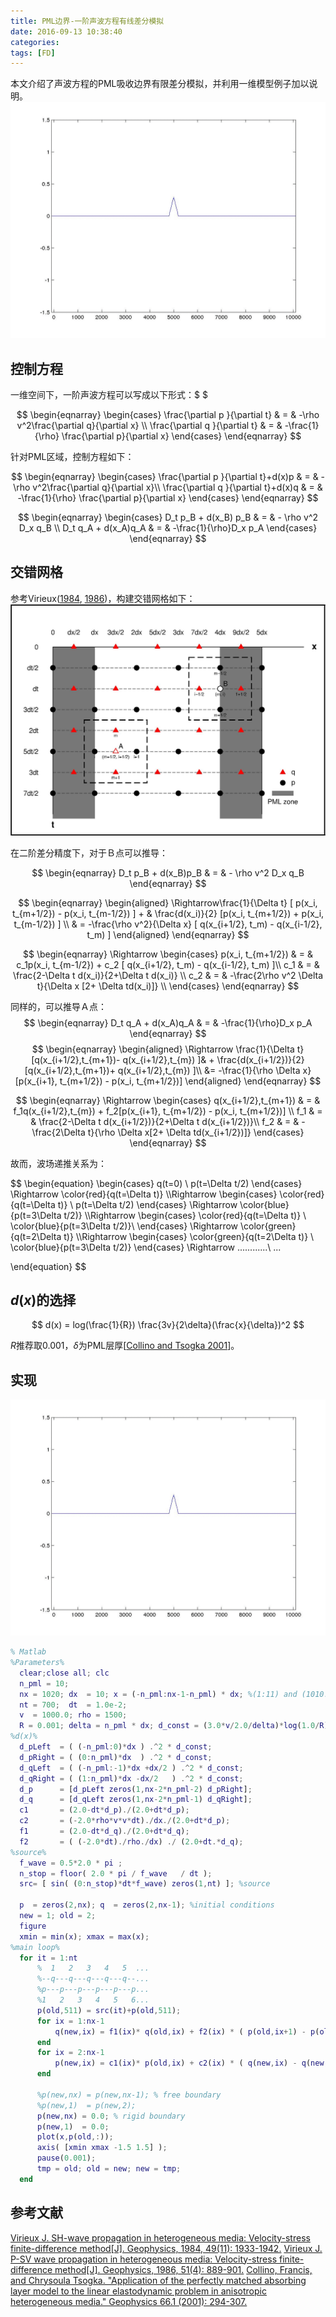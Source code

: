 ```yaml
---
title: PML边界-一阶声波方程有线差分模拟
date: 2016-09-13 10:38:40
categories:
tags: [FD]
---
```


本文介绍了声波方程的PML吸收边界有限差分模拟，并利用一维模型例子加以说明。
<img src="fd-1d-PML/wave.gif" width=600px >
<!-- more -->
<!-- toc -->

## 控制方程
一维空间下，一阶声波方程可以写成以下形式：$ $

$$
\begin{eqnarray}
    \begin{cases}
        \frac{\partial p }{\partial t} & = & -\rho v^2\frac{\partial q}{\partial x} \\
        \frac{\partial q }{\partial t} & = & -\frac{1}{\rho} \frac{\partial p}{\partial x}
    \end{cases}
\end{eqnarray}
$$

针对PML区域，控制方程如下：

$$
\begin{eqnarray}
    \begin{cases}
        \frac{\partial p }{\partial t}+d(x)p & = & -\rho v^2\frac{\partial q}{\partial x}\\
        \frac{\partial q }{\partial t}+d(x)q & = & -\frac{1}{\rho} \frac{\partial p}{\partial x}
    \end{cases}
\end{eqnarray}
$$

$$
\begin{eqnarray}
    \begin{cases}
        D_t p_B + d(x_B) p_B & = & - \rho v^2 D_x q_B \\
        D_t q_A + d(x_A)q_A & = & -\frac{1}{\rho}D_x p_A
    \end{cases}
\end{eqnarray}
$$

## 交错网格
参考Virieux([1984](http://library.seg.org/doi/abs/10.1190/1.1441605), [1986](http://library.seg.org/doi/abs/10.1190/1.1442147))，构建交错网格如下：
![](fd-1d-PML/grid.jpg)

在二阶差分精度下，对于Ｂ点可以推导：

$$
\begin{eqnarray}
        D_t p_B + d(x_B)p_B & = & - \rho v^2 D_x q_B
\end{eqnarray}
$$

$$
\begin{eqnarray}
\begin{aligned}
        \Rightarrow\frac{1}{\Delta t} [ p(x_i, t_{m+1/2}) - p(x_i, t_{m-1/2}) ] + & \frac{d(x_i)}{2} [p(x_i, t_{m+1/2}) + p(x_i, t_{m-1/2}) ] \\
        & = -\frac{\rho v^2}{\Delta x} [ q(x_{i+1/2}, t_m) - q(x_{i-1/2}, t_m) ]
\end{aligned}
\end{eqnarray}
$$

$$
\begin{eqnarray}
  \Rightarrow
  \begin{cases}
        p(x_i, t_{m+1/2}) & = & c_1p(x_i, t_{m-1/2})  + c_2 [ q(x_{i+1/2}, t_m) - q(x_{i-1/2}, t_m) ]\\
        c_1 & = & \frac{2-\Delta t d(x_i)}{2+\Delta t d(x_i)} \\
        c_2 & = & -\frac{2\rho v^2 \Delta t}{\Delta x [2+ \Delta td(x_i)]} \\
  \end{cases}
\end{eqnarray}
$$

同样的，可以推导Ａ点：
$$
\begin{eqnarray}
    D_t q_A + d(x_A)q_A & = & -\frac{1}{\rho}D_x p_A
\end{eqnarray}
$$
$$
\begin{eqnarray}
  \begin{aligned}
    \Rightarrow
    \frac{1}{\Delta t} [q(x_{i+1/2},t_{m+1})- q(x_{i+1/2},t_{m}) ]& +
    \frac{d(x_{i+1/2})}{2} [q(x_{i+1/2},t_{m+1})+ q(x_{i+1/2},t_{m}) ]\\
    &=  -\frac{1}{\rho \Delta x} [p(x_{i+1}, t_{m+1/2}) - p(x_i, t_{m+1/2})]
  \end{aligned}
\end{eqnarray}
$$

$$
\begin{eqnarray}
  \Rightarrow
    \begin{cases}
      q(x_{i+1/2},t_{m+1}) & = & f_1q(x_{i+1/2},t_{m}) + f_2[p(x_{i+1}, t_{m+1/2}) - p(x_i, t_{m+1/2})] \\
      f_1 & = &  \frac{2-\Delta t d(x_{i+1/2})}{2+\Delta t d(x_{i+1/2})}\\
      f_2 & = & -\frac{2\Delta t}{\rho \Delta x[2+ \Delta td(x_{i+1/2})]}
    \end{cases}
\end{eqnarray}
$$

故而，波场递推关系为：

$$
\begin{equation}
  \begin{cases}
    q(t=0) \\
    p(t=\Delta t/2)
  \end{cases}
  \Rightarrow
    \color{red}{q(t=\Delta t)}
  \\\Rightarrow
  \begin{cases}
    \color{red}{q(t=\Delta t)} \\
    p(t=\Delta t/2)
  \end{cases}
  \Rightarrow \color{blue}{p(t=3\Delta t/2)}
  \\\Rightarrow
  \begin{cases}
    \color{red}{q(t=\Delta t)} \\
    \color{blue}{p(t=3\Delta t/2)}\\
  \end{cases}
  \Rightarrow \color{green}{q(t=2\Delta t)}
  \\\Rightarrow
  \begin{cases}
    \color{green}{q(t=2\Delta t)} \\
    \color{blue}{p(t=3\Delta t/2)}
  \end{cases}
  \Rightarrow ............\\
  ...

  \end{equation}
$$


## $d(x)$的选择

$$
d(x) = log(\frac{1}{R}) \frac{3v}{2\delta}(\frac{x}{\delta})^2
$$

$R$推荐取0.001，$\delta$为PML层厚[[Collino and Tsogka 2001](http://library.seg.org/doi/abs/10.1190/1.1444908)]。

## 实现
<img src="fd-1d-PML/wave.gif" width=600px >

``` matlab
% Matlab
%Parameters%
  clear;close all; clc
  n_pml = 10;
  nx = 1020; dx  = 10; x = (-n_pml:nx-1-n_pml) * dx; %(1:11) and (1010:1020) are PML zone
  nt = 700;  dt  = 1.0e-2;
  v  = 1000.0; rho = 1500;
  R = 0.001; delta = n_pml * dx; d_const = (3.0*v/2.0/delta)*log(1.0/R) /(delta*delta);
%d(x)%
  d_pLeft  = ( (-n_pml:0)*dx ) .^2 * d_const;
  d_pRight = ( (0:n_pml)*dx  ) .^2 * d_const;
  d_qLeft  = ( (-n_pml:-1)*dx +dx/2 ) .^2 * d_const;
  d_qRight = ( (1:n_pml)*dx -dx/2   ) .^2 * d_const;
  d_p      = [d_pLeft zeros(1,nx-2*n_pml-2) d_pRight];
  d_q      = [d_qLeft zeros(1,nx-2*n_pml-1) d_qRight];
  c1       = (2.0-dt*d_p)./(2.0+dt*d_p);
  c2       = (-2.0*rho*v*v*dt)./dx./(2.0+dt*d_p);
  f1       = (2.0-dt*d_q)./(2.0+dt*d_q);
  f2       = ( (-2.0*dt)./rho./dx) ./ (2.0+dt.*d_q);
%source%
  f_wave = 0.5*2.0 * pi ;
  n_stop = floor( 2.0 * pi / f_wave   / dt );
  src= [ sin( (0:n_stop)*dt*f_wave) zeros(1,nt) ]; %source

  p  = zeros(2,nx); q  = zeros(2,nx-1); %initial conditions
  new = 1; old = 2;
  figure
  xmin = min(x); xmax = max(x);
%main loop%
  for it = 1:nt
      %  1   2   3   4   5  ...
      %--q---q---q---q---q--...
      %p---p---p---p---p---p...
      %1   2   3   4   5   6...
      p(old,511) = src(it)+p(old,511);
      for ix = 1:nx-1
          q(new,ix) = f1(ix)* q(old,ix) + f2(ix) * ( p(old,ix+1) - p(old,ix) );
      end
      for ix = 2:nx-1
          p(new,ix) = c1(ix)* p(old,ix) + c2(ix) * ( q(new,ix) - q(new,ix-1) );
      end

      %p(new,nx) = p(new,nx-1); % free boundary
      %p(new,1)  = p(new,2);
      p(new,nx) = 0.0; % rigid boundary
      p(new,1)  = 0.0;
      plot(x,p(old,:));
      axis( [xmin xmax -1.5 1.5] );
      pause(0.001);
      tmp = old; old = new; new = tmp;
  end
```

## 参考文献
[Virieux J. SH-wave propagation in heterogeneous media: Velocity-stress finite-difference method[J]. Geophysics, 1984, 49(11): 1933-1942.](http://library.seg.org/doi/abs/10.1190/1.1441605)
[Virieux J. P-SV wave propagation in heterogeneous media: Velocity-stress finite-difference method[J]. Geophysics, 1986, 51(4): 889-901.](http://library.seg.org/doi/abs/10.1190/1.1442147)
[Collino, Francis, and Chrysoula Tsogka. "Application of the perfectly matched absorbing layer model to the linear elastodynamic problem in anisotropic heterogeneous media." Geophysics 66.1 (2001): 294-307.](http://library.seg.org/doi/abs/10.1190/1.1444908)
